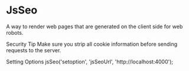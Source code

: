 JsSeo
=====

A way to render web pages that are generated on the client
side for web robots.

Security Tip
Make sure you strip all cookie information before
sending requests to the server.

Setting Options
jsSeo('setoption', 'jsSeoUrl', 'http://localhost:4000');
